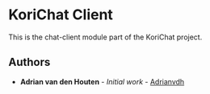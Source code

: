 # KoriChat Client
This is the chat-client module part of the KoriChat project.

## Authors

* **Adrian van den Houten** - *Initial work* - [Adrianvdh](https://github.com/Adrianvdh)
